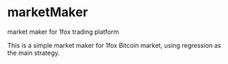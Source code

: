 # marketMaker
market maker for 1fox trading platform

This is a simple market maker for 1fox Bitcoin market, using regression as the main strategy.
